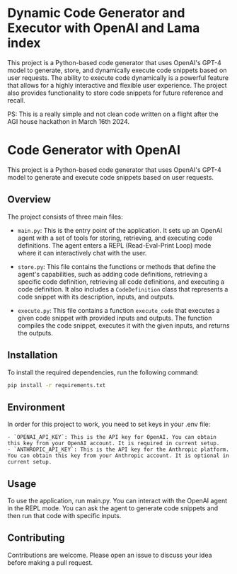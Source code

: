 
# Dynamic Code Generator and Executor with OpenAI and Lama index

This project is a Python-based code generator that uses OpenAI's GPT-4 model to generate, store, and dynamically execute code snippets based on user requests. The ability to execute code dynamically is a powerful feature that allows for a highly interactive and flexible user experience. The project also provides functionality to store code snippets for future reference and recall.

PS: This is a really simple and not clean code written on a flight after the AGI house hackathon in March 16th 2024.

# Code Generator with OpenAI

This project is a Python-based code generator that uses OpenAI's GPT-4 model to generate and execute code snippets based on user requests.

## Overview

The project consists of three main files:

- `main.py`: This is the entry point of the application. It sets up an OpenAI agent with a set of tools for storing, retrieving, and executing code definitions. The agent enters a REPL (Read-Eval-Print Loop) mode where it can interactively chat with the user.

- `store.py`: This file contains the functions or methods that define the agent's capabilities, such as adding code definitions, retrieving a specific code definition, retrieving all code definitions, and executing a code definition. It also includes a `CodeDefinition` class that represents a code snippet with its description, inputs, and outputs.

- `execute.py`: This file contains a function `execute_code` that executes a given code snippet with provided inputs and outputs. The function compiles the code snippet, executes it with the given inputs, and returns the outputs.

## Installation

To install the required dependencies, run the following command:

```sh
pip install -r requirements.txt
```

## Environment
In order for this project to work, you need to set keys in your .env file:

```env
- `OPENAI_API_KEY`: This is the API key for OpenAI. You can obtain this key from your OpenAI account. It is required in current setup.
- `ANTHROPIC_API_KEY`: This is the API key for the Anthropic platform. You can obtain this key from your Anthropic account. It is optional in current setup.
```

## Usage
To use the application, run main.py. You can interact with the OpenAI agent in the REPL mode. You can ask the agent to generate code snippets and then run that code with specific inputs.

## Contributing
Contributions are welcome. Please open an issue to discuss your idea before making a pull request.